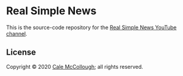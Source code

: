 # Real Simple News

This is the source-code repository for the [Real Simple News YouTube channel](https://www.youtube.com/channel/UCWBXDmH-czsroh5nsiZfNFQ).

## License

Copyright © 2020 [Cale McCollough](https://kabukistarship.com); all rights reserved.
